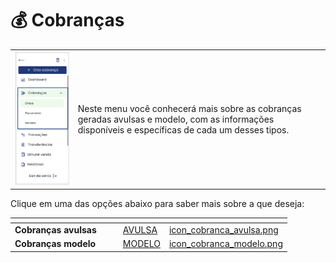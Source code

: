 # 💰 Cobranças

|                                          |                                                                                                                                                   |
| ---------------------------------------- | ------------------------------------------------------------------------------------------------------------------------------------------------- |
| ![](../assets/prints/cobrancas_menu.png) | Neste menu você conhecerá mais sobre as cobranças geradas avulsas e modelo, com as informações disponíveis e específicas de cada um desses tipos. |

Clique em uma das opções abaixo para saber mais sobre a que deseja:

<table data-view="cards"><thead><tr><th></th><th></th><th></th><th data-hidden data-card-target data-type="content-ref"></th><th data-hidden data-card-cover data-type="files"></th></tr></thead><tbody><tr><td><strong>Cobranças avulsas</strong></td><td></td><td></td><td><a href="AVULSA/">AVULSA</a></td><td><a href="../assets/prints/icon_cobranca_avulsa.png">icon_cobranca_avulsa.png</a></td></tr><tr><td><strong>Cobranças modelo</strong></td><td></td><td></td><td><a href="MODELO/">MODELO</a></td><td><a href="../assets/prints/icon_cobranca_modelo.png">icon_cobranca_modelo.png</a></td></tr></tbody></table>
